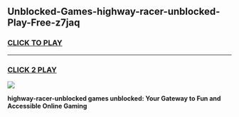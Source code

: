 
## Unblocked-Games-highway-racer-unblocked-Play-Free-z7jaq
<h3>
<a href="https://premium76.site?title=highway-racer-unblocked&ref=10A">CLICK TO PLAY</a></h3>
<hr>

<h3>
<a href="https://premium76.site?title=highway-racer-unblocked&ref=10A">CLICK 2 PLAY</a>
  
</h3>

<a href="https://premium76.site?title=highway-racer-unblocked&ref=10A"><img src="https://clearcache.store/games.png"></a>


**highway-racer-unblocked games unblocked: Your Gateway to Fun and Accessible Online Gaming**

